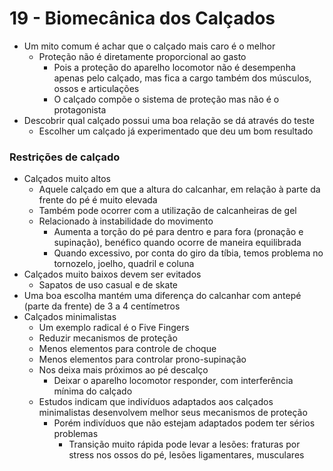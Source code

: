 # 19 - Biomecânica dos Calçados
* Um mito comum é achar que o calçado mais caro é o melhor
    * Proteção não é diretamente proporcional ao gasto
        * Pois a proteção do aparelho locomotor não é desempenha apenas pelo calçado, mas fica a cargo também dos músculos, ossos e articulações
        * O calçado compõe o sistema de proteção mas não é o protagonista
* Descobrir qual calçado possui uma boa relação se dá através do teste
    * Escolher um calçado já experimentado que deu um bom resultado

### Restrições de calçado
* Calçados muito altos
    * Aquele calçado em que a altura do calcanhar, em relação à parte da frente do pé é muito elevada
    * Também pode ocorrer com a utilização de calcanheiras de gel
    * Relacionado à instabilidade do movimento
        * Aumenta a torção do pé para dentro e para fora (pronação e supinação), benéfico quando ocorre de maneira equilibrada
        * Quando excessivo, por conta do giro da tíbia, temos problema no tornozelo, joelho, quadril e coluna
* Calçados muito baixos devem ser evitados
    * Sapatos de uso casual e de skate
* Uma boa escolha mantém uma diferença do calcanhar com antepé (parte da frente) de 3 a 4 centímetros
* Calçados minimalistas
    * Um exemplo radical é o Five Fingers
    * Reduzir mecanismos de proteção
    * Menos elementos para controle de choque
    * Menos elementos para controlar prono-supinação
    * Nos deixa mais próximos ao pé descalço
        * Deixar o aparelho locomotor responder, com interferência mínima do calçado
    * Estudos indicam que indivíduos adaptados aos calçados minimalistas desenvolvem melhor seus mecanismos de proteção
        * Porém indivíduos que não estejam adaptados podem ter sérios problemas
            * Transição muito rápida pode levar a lesões: fraturas por stress nos ossos do pé, lesões ligamentares, musculares